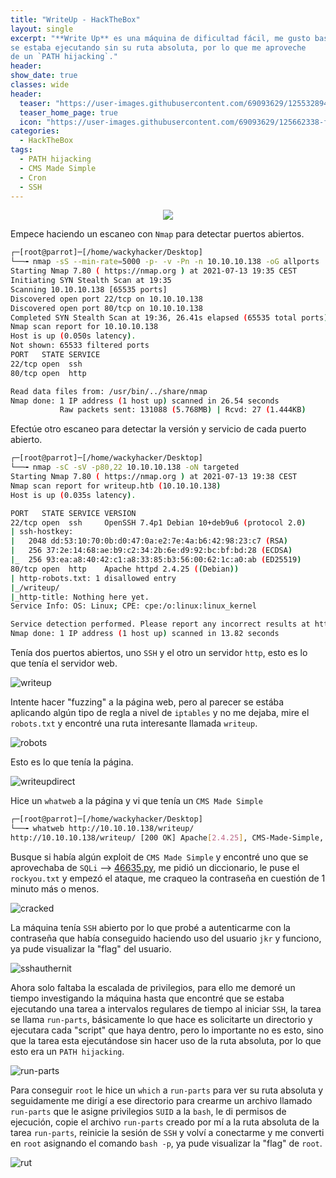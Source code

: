 ```yaml
---
title: "WriteUp - HackTheBox"
layout: single
excerpt: "**Write Up** es una máquina de dificultad fácil, me gusto bastante esta máquina, la intrusión fue divertida, me aproveché de una versión vulnerable de `CMS Made Simple`, el `exploit` del cual me hice uso explotaba una vulnerabilidad `SQLi` automatizado, una vez accedí a la máquina pasaron unos cuantos problemas a la hora de escalar, hasta que vi que estaba ejecutándose una tarea al iniciar `SSH`,
se estaba ejecutando sin su ruta absoluta, por lo que me aproveche
de un `PATH hijacking`."
header:
show_date: true
classes: wide
header:
  teaser: "https://user-images.githubusercontent.com/69093629/125532894-b6d0c83a-e9c0-49ac-ba98-b23179ec1a24.png"
  teaser_home_page: true
  icon: "https://user-images.githubusercontent.com/69093629/125662338-fd8b3b19-3a48-4fb0-b07c-86c047265082.png"
categories:
  - HackTheBox
tags:
  - PATH hijacking
  - CMS Made Simple
  - Cron
  - SSH
---
```


<p align="center">
<img src="https://user-images.githubusercontent.com/69093629/125532894-b6d0c83a-e9c0-49ac-ba98-b23179ec1a24.png">
</p>

Empece haciendo un escaneo con `Nmap` para detectar puertos abiertos.

```bash
┌─[root@parrot]─[/home/wackyhacker/Desktop]
└──╼ nmap -sS --min-rate=5000 -p- -v -Pn -n 10.10.10.138 -oG allports
Starting Nmap 7.80 ( https://nmap.org ) at 2021-07-13 19:35 CEST
Initiating SYN Stealth Scan at 19:35
Scanning 10.10.10.138 [65535 ports]
Discovered open port 22/tcp on 10.10.10.138
Discovered open port 80/tcp on 10.10.10.138
Completed SYN Stealth Scan at 19:36, 26.41s elapsed (65535 total ports)
Nmap scan report for 10.10.10.138
Host is up (0.050s latency).
Not shown: 65533 filtered ports
PORT   STATE SERVICE
22/tcp open  ssh
80/tcp open  http

Read data files from: /usr/bin/../share/nmap
Nmap done: 1 IP address (1 host up) scanned in 26.54 seconds
           Raw packets sent: 131088 (5.768MB) | Rcvd: 27 (1.444KB)
```

Efectúe otro escaneo para detectar la versión y servicio de cada puerto abierto.

```bash
┌─[root@parrot]─[/home/wackyhacker/Desktop]
└──╼ nmap -sC -sV -p80,22 10.10.10.138 -oN targeted               
Starting Nmap 7.80 ( https://nmap.org ) at 2021-07-13 19:38 CEST
Nmap scan report for writeup.htb (10.10.10.138)
Host is up (0.035s latency).

PORT   STATE SERVICE VERSION
22/tcp open  ssh     OpenSSH 7.4p1 Debian 10+deb9u6 (protocol 2.0)
| ssh-hostkey: 
|   2048 dd:53:10:70:0b:d0:47:0a:e2:7e:4a:b6:42:98:23:c7 (RSA)
|   256 37:2e:14:68:ae:b9:c2:34:2b:6e:d9:92:bc:bf:bd:28 (ECDSA)
|_  256 93:ea:a8:40:42:c1:a8:33:85:b3:56:00:62:1c:a0:ab (ED25519)
80/tcp open  http    Apache httpd 2.4.25 ((Debian))
| http-robots.txt: 1 disallowed entry 
|_/writeup/
|_http-title: Nothing here yet.
Service Info: OS: Linux; CPE: cpe:/o:linux:linux_kernel

Service detection performed. Please report any incorrect results at https://nmap.org/submit/ .
Nmap done: 1 IP address (1 host up) scanned in 13.82 seconds
```

Tenía dos puertos abiertos, uno `SSH` y el otro un servidor `http`, esto es lo que tenía el servidor web.

![writeup](https://user-images.githubusercontent.com/69093629/125533140-f63d8e98-46fe-4528-bad9-90a57dd658c1.png)

Intente hacer "fuzzing" a la página web, pero al parecer se estába aplicando algún tipo de regla a nivel de `iptables` y no me dejaba, mire el `robots.txt` y encontré una ruta interesante llamada `writeup`.

![robots](https://user-images.githubusercontent.com/69093629/125533316-4d269329-3a31-404e-bb11-bc41d20eec05.png)

Esto es lo que tenía la página.

![writeupdirect](https://user-images.githubusercontent.com/69093629/125533359-27b6a29c-ed93-4ca4-a535-30928a714677.png)

Hice un `whatweb` a la página y vi que tenía un `CMS Made Simple`

```bash
┌─[root@parrot]─[/home/wackyhacker/Desktop]
└──╼ whatweb http://10.10.10.138/writeup/                                                                                                        
http://10.10.10.138/writeup/ [200 OK] Apache[2.4.25], CMS-Made-Simple, Cookies[CMSSESSID9d372ef93962], Country[RESERVED][ZZ], HTML5, HTTPServer[Debian Linux][Apache/2.4.25 (Debian)], IP[10.10.10.138], MetaGenerator[CMS Made Simple - Copyright (C) 2004-2019. All rights reserved.], Title[Home - writeup]
```

Busque si había algún exploit de `CMS Made Simple` y encontré uno que se aprovechaba de `SQLi` --> [46635.py](https://www.exploit-db.com/raw/46635), me pidió un diccionario, le puse el `rockyou.txt` y empezó el ataque, me craqueo la contraseña en cuestión de 1 minuto más o menos.

![cracked](https://user-images.githubusercontent.com/69093629/125533829-f855d278-eb09-4d3e-98bc-25423d5d7bf6.png)

La máquina tenía `SSH` abierto por lo que probé a autenticarme con la contraseña que había conseguido haciendo uso del usuario `jkr` y funciono, ya pude visualizar la "flag" del usuario.

![sshauthernit](https://user-images.githubusercontent.com/69093629/125534097-ebb44ca6-043a-4940-87e9-17d35dd9f64c.png)

Ahora solo faltaba la escalada de privilegios, para ello me demoré un tiempo investigando la máquina hasta que encontré que se estaba ejecutando una tarea a intervalos regulares de tiempo al iniciar `SSH`, la tarea se llama `run-parts`, básicamente lo que hace es solicitarte un directorio y ejecutara cada "script" que haya dentro, pero lo importante no es esto, sino que la tarea esta ejecutándose sin hacer uso de la ruta absoluta, por lo que esto era un `PATH hijacking`.

![run-parts](https://user-images.githubusercontent.com/69093629/125534498-d9360e31-b8e4-4f17-b76b-9b22d85c54dd.png)

Para conseguir `root` le hice un `which` a `run-parts` para ver su ruta absoluta y seguidamente me dirigí a ese directorio para crearme un archivo llamado `run-parts` que le asigne privilegios `SUID` a la `bash`, le di permisos de ejecución, copie el archivo `run-parts` creado por mí a la ruta absoluta de la tarea `run-parts`, reinicie la sesión de `SSH` y volví a conectarme y me converti en `root` asignando el comando `bash -p`, ya pude visualizar la "flag" de `root`.

![rut](https://user-images.githubusercontent.com/69093629/125535321-4d01621f-1e2f-43cc-a76b-d5b36673f0d8.jpg)



